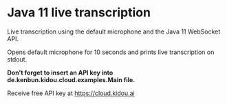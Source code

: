 # Java 11 live transcription
Live transcription using the default microphone and the Java 11 WebSocket API.

Opens default microphone for 10 seconds and prints live transcription on stdout.

**Don't forget to insert an API key into de.kenbun.kidou.cloud.examples.Main file.**

Receive free API key at https://cloud.kidou.ai 